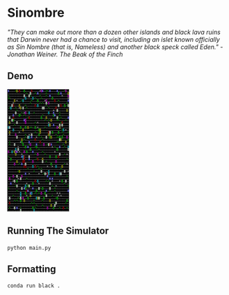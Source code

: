 # Sinombre

_"They can make out more than a dozen other islands and black lava ruins that Darwin never had a chance to visit, including an islet known officially as Sin Nombre (that is, Nameless) and another black speck called Eden." - Jonathan Weiner. The Beak of the Finch_

## Demo

![Screen recording](example.gif)

## Running The Simulator

```
python main.py
```

## Formatting

```
conda run black .
```
